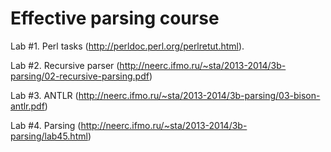 Effective parsing course
====

Lab #1. Perl tasks (http://perldoc.perl.org/perlretut.html).

Lab #2. Recursive parser (http://neerc.ifmo.ru/~sta/2013-2014/3b-parsing/02-recursive-parsing.pdf)

Lab #3. ANTLR (http://neerc.ifmo.ru/~sta/2013-2014/3b-parsing/03-bison-antlr.pdf)

Lab #4. Parsing (http://neerc.ifmo.ru/~sta/2013-2014/3b-parsing/lab45.html)
